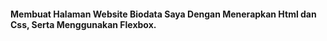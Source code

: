 #### Membuat Halaman Website Biodata Saya Dengan Menerapkan Html dan Css, Serta Menggunakan Flexbox.
